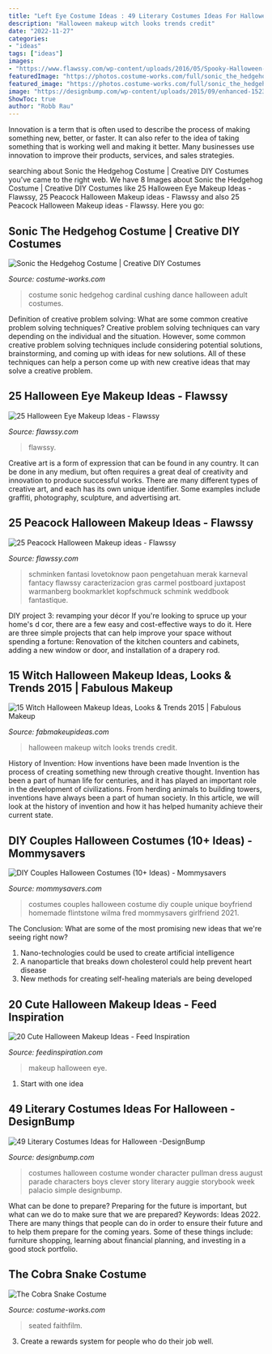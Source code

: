 ```yaml
---
title: "Left Eye Costume Ideas : 49 Literary Costumes Ideas For Halloween -designbump"
description: "Halloween makeup witch looks trends credit"
date: "2022-11-27"
categories:
- "ideas"
tags: ["ideas"]
images:
- "https://www.flawssy.com/wp-content/uploads/2016/05/Spooky-Halloween-eyes-at-aer.jpg"
featuredImage: "https://photos.costume-works.com/full/sonic_the_hedgehog22.jpg"
featured_image: "https://photos.costume-works.com/full/sonic_the_hedgehog22.jpg"
image: "https://designbump.com/wp-content/uploads/2015/09/enhanced-15232-1443034086-4.jpg"
ShowToc: true
author: "Robb Rau"
---
```



Innovation is a term that is often used to describe the process of making something new, better, or faster. It can also refer to the idea of taking something that is working well and making it better. Many businesses use innovation to improve their products, services, and sales strategies.

	

		
searching about Sonic the Hedgehog Costume | Creative DIY Costumes you've came to the right web. We have 8 Images about Sonic the Hedgehog Costume | Creative DIY Costumes like 25 Halloween Eye Makeup Ideas - Flawssy, 25 Peacock Halloween Makeup ideas - Flawssy and also 25 Peacock Halloween Makeup ideas - Flawssy. Here you go:
		
    
## Sonic The Hedgehog Costume | Creative DIY Costumes

<img loading=lazy src="https://photos.costume-works.com/full/sonic_the_hedgehog22.jpg" onerror="this.onerror=null;this.src='https://tse3.mm.bing.net/th?id=OIP.zhXJGRjUZbyrOm26xC9OFAHaLO&amp;pid=15.1';" alt="Sonic the Hedgehog Costume | Creative DIY Costumes">

_Source: costume-works.com_

>costume sonic hedgehog cardinal cushing dance halloween adult costumes. 

	

Definition of creative problem solving: What are some common creative problem solving techniques?
Creative problem solving techniques can vary depending on the individual and the situation. However, some common creative problem solving techniques include considering potential solutions, brainstorming, and coming up with ideas for new solutions. All of these techniques can help a person come up with new creative ideas that may solve a creative problem.

    
## 25 Halloween Eye Makeup Ideas - Flawssy

<img loading=lazy src="https://www.flawssy.com/wp-content/uploads/2016/05/Spooky-Halloween-eyes-at-aer.jpg" onerror="this.onerror=null;this.src='https://tse3.mm.bing.net/th?id=OIP.C-7_16HVI7yEIcI-w49IwAHaMP&amp;pid=15.1';" alt="25 Halloween Eye Makeup Ideas - Flawssy">

_Source: flawssy.com_

>flawssy. 

	

Creative art is a form of expression that can be found in any country. It can be done in any medium, but often requires a great deal of creativity and innovation to produce successful works. There are many different types of creative art, and each has its own unique identifier. Some examples include graffiti, photography, sculpture, and advertising art.

    
## 25 Peacock Halloween Makeup Ideas - Flawssy

<img loading=lazy src="https://www.flawssy.com/wp-content/uploads/2016/05/Peacock-Makeup-Ideas-eye-makeup.jpg" onerror="this.onerror=null;this.src='https://tse4.mm.bing.net/th?id=OIP.D4Xs_Oai9omBy7aD2hy_hwHaLG&amp;pid=15.1';" alt="25 Peacock Halloween Makeup ideas - Flawssy">

_Source: flawssy.com_

>schminken fantasi lovetoknow paon pengetahuan merak karneval fantacy flawssy caracterizacion gras carmel postboard juxtapost warmanberg bookmarklet kopfschmuck schmink weddbook fantastique. 

	

DIY project 3: revamping your décor
If you're looking to spruce up your home's d cor, there are a few easy and cost-effective ways to do it. Here are three simple projects that can help improve your space without spending a fortune: Renovation of the kitchen counters and cabinets, adding a new window or door, and installation of a drapery rod.

    
## 15 Witch Halloween Makeup Ideas, Looks &amp; Trends 2015 | Fabulous Makeup

<img loading=lazy src="http://fabmakeupideas.com/wp-content/uploads/2015/10/15-Witch-Halloween-Makeup-Ideas-Looks-Trends-2015-12.jpg" onerror="this.onerror=null;this.src='https://tse3.mm.bing.net/th?id=OIP.Y9B6t0zYfY3zIWpNhr_JZgHaLH&amp;pid=15.1';" alt="15 Witch Halloween Makeup Ideas, Looks &amp; Trends 2015 | Fabulous Makeup">

_Source: fabmakeupideas.com_

>halloween makeup witch looks trends credit. 

	

History of Invention: How inventions have been made
Invention is the process of creating something new through creative thought. Invention has been a part of human life for centuries, and it has played an important role in the development of civilizations. From herding animals to building towers, inventions have always been a part of human society. In this article, we will look at the history of invention and how it has helped humanity achieve their current state.

    
## DIY Couples Halloween Costumes (10+ Ideas) - Mommysavers

<img loading=lazy src="http://www.mommysavers.com/wp-content/uploads/2014/09/diy-couples-halloween-costumes-4-765x1024.jpg" onerror="this.onerror=null;this.src='https://tse2.mm.bing.net/th?id=OIP.FEyG0p9wBTZiqTAvRLjHqwHaJ6&amp;pid=15.1';" alt="DIY Couples Halloween Costumes (10+ Ideas) - Mommysavers">

_Source: mommysavers.com_

>costumes couples halloween costume diy couple unique boyfriend homemade flintstone wilma fred mommysavers girlfriend 2021. 

	

The Conclusion: What are some of the most promising new ideas that we're seeing right now?
1. Nano-technologies could be used to create artificial intelligence
2. A nanoparticle that breaks down cholesterol could help prevent heart disease
3. New methods for creating self-healing materials are being developed

    
## 20 Cute Halloween Makeup Ideas - Feed Inspiration

<img loading=lazy src="http://feedinspiration.com/wp-content/uploads/2016/09/Cute-Halloween-Eye-Makeup-Idea.jpg" onerror="this.onerror=null;this.src='https://tse1.mm.bing.net/th?id=OIP.IQf3V8obcJJirLfvAaidwwAAAA&amp;pid=15.1';" alt="20 Cute Halloween Makeup Ideas - Feed Inspiration">

_Source: feedinspiration.com_

>makeup halloween eye. 

	

 1. Start with one idea

    
## 49 Literary Costumes Ideas For Halloween -DesignBump

<img loading=lazy src="https://designbump.com/wp-content/uploads/2015/09/enhanced-15232-1443034086-4.jpg" onerror="this.onerror=null;this.src='https://tse2.mm.bing.net/th?id=OIP.GA9MpoC3oNZtV6T7MaNUDQHaLH&amp;pid=15.1';" alt="49 Literary Costumes Ideas for Halloween -DesignBump">

_Source: designbump.com_

>costumes halloween costume wonder character pullman dress august parade characters boys clever story literary auggie storybook week palacio simple designbump. 

	

What can be done to prepare?
Preparing for the future is important, but what can we do to make sure that we are prepared? Keywords: Ideas 2022. There are many things that people can do in order to ensure their future and to help them prepare for the coming years. Some of these things include: furniture shopping, learning about financial planning, and investing in a good stock portfolio.

    
## The Cobra Snake Costume

<img loading=lazy src="https://photos.costume-works.com/full/the_cobra_snake.jpg" onerror="this.onerror=null;this.src='https://tse4.mm.bing.net/th?id=OIP.uVqrOe2zNzkaxALZWCHUQgHaKW&amp;pid=15.1';" alt="The Cobra Snake Costume">

_Source: costume-works.com_

>seated faithfilm. 

	

3. Create a rewards system for people who do their job well.

